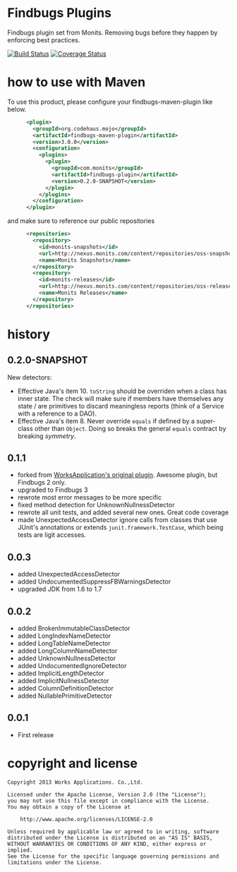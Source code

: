 # Findbugs Plugins
Findbugs plugin set from Monits. Removing bugs before they happen by enforcing best practices.

[![Build Status](https://secure.travis-ci.org/Monits/findbugs-plugin.png)](http://travis-ci.org/Monits/findbugs-plugin)
[![Coverage Status](https://coveralls.io/repos/Monits/findbugs-plugin/badge.png)](https://coveralls.io/r/Monits/findbugs-plugin)

# how to use with Maven

To use this product, please configure your findbugs-maven-plugin like below.

```xml
      <plugin>
        <groupId>org.codehaus.mojo</groupId>
        <artifactId>findbugs-maven-plugin</artifactId>
        <version>3.0.0</version>
        <configuration>
          <plugins>
            <plugin>
              <groupId>com.monits</groupId>
              <artifactId>findbugs-plugin</artifactId>
              <version>0.2.0-SNAPSHOT</version>
            </plugin>
          </plugins>
        </configuration>
      </plugin>
```

and make sure to reference our public repositories

```xml
      <repositories>
        <repository>
          <id>monits-snapshots</id>
          <url>http://nexus.monits.com/content/repositories/oss-snapshots/</url>
          <name>Monits Snapshots</name>
        </repository>
        <repository>
          <id>monits-releases</id>
          <url>http://nexus.monits.com/content/repositories/oss-releases/</url>
          <name>Monits Releases</name>
        </repository>
      </repositories>
```

# history

## 0.2.0-SNAPSHOT
New detectors:
- Effective Java's item 10. `toString` should be overriden when a
class has inner state. The check will make sure if members have themselves any
state / are primitives to discard meaningless reports
(think of a Service with a reference to a DAO).
- Effective Java's item 8. Never override `equals` if defined by a super-class
other than `Object`. Doing so breaks the general `equals` contract by breaking
*symmetry*.

## 0.1.1
- forked from [WorksApplication's original plugin](WorksApplications/findbugs-plugin).
Awesome plugin, but Findbugs 2 only.
- upgraded to Findbugs 3
- rewrote most error messages to be more specific
- fixed method detection for UnknownNullnessDetector
- rewrote all unit tests, and added several new ones. Great code coverage
- made UnexpectedAccessDetector ignore calls from classes that use JUnit's
annotations or extends `junit.framework.TestCase`, which being tests are
ligit accesses.

## 0.0.3

- added UnexpectedAccessDetector
- added UndocumentedSuppressFBWarningsDetector
- upgraded JDK from 1.6 to 1.7

## 0.0.2

- added BrokenImmutableClassDetector
- added LongIndexNameDetector
- added LongTableNameDetector
- added LongColumnNameDetector
- added UnknownNullnessDetector
- added UndocumentedIgnoreDetector
- added ImplicitLengthDetector
- added ImplicitNullnessDetector
- added ColumnDefinitionDetector
- added NullablePrimitiveDetector

## 0.0.1

- First release

# copyright and license

    Copyright 2013 Works Applications. Co.,Ltd.
    
    Licensed under the Apache License, Version 2.0 (the "License");
    you may not use this file except in compliance with the License.
    You may obtain a copy of the License at
    
        http://www.apache.org/licenses/LICENSE-2.0
    
    Unless required by applicable law or agreed to in writing, software
    distributed under the License is distributed on an "AS IS" BASIS,
    WITHOUT WARRANTIES OR CONDITIONS OF ANY KIND, either express or implied.
    See the License for the specific language governing permissions and
    limitations under the License.
